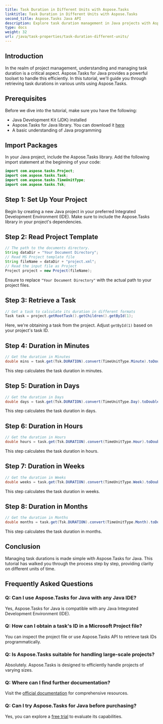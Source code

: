 ```yaml
---
title: Task Duration in Different Units with Aspose.Tasks
linktitle: Task Duration in Different Units with Aspose.Tasks
second_title: Aspose.Tasks Java API
description: Explore task duration management in Java projects with Aspose.Tasks. Accurately calculate and convert durations in minutes, days, hours, weeks, and months.
type: docs
weight: 32
url: /java/task-properties/task-duration-different-units/
---
```

## Introduction
In the realm of project management, understanding and managing task duration is a critical aspect. Aspose.Tasks for Java provides a powerful toolset to handle this efficiently. In this tutorial, we'll guide you through retrieving task durations in various units using Aspose.Tasks.
## Prerequisites
Before we dive into the tutorial, make sure you have the following:
- Java Development Kit (JDK) installed
- Aspose.Tasks for Java library. You can download it [here](https://releases.aspose.com/tasks/java/)
- A basic understanding of Java programming
## Import Packages
In your Java project, include the Aspose.Tasks library. Add the following import statement at the beginning of your code:
```java
import com.aspose.tasks.Project;
import com.aspose.tasks.Task;
import com.aspose.tasks.TimeUnitType;
import com.aspose.tasks.Tsk;
```
## Step 1: Set Up Your Project
Begin by creating a new Java project in your preferred Integrated Development Environment (IDE). Make sure to include the Aspose.Tasks library in your project's dependencies.
## Step 2: Read Project Template
```java
// The path to the documents directory.
String dataDir = "Your Document Directory";
// Read MS Project template file
String fileName = dataDir + "project.xml";
// Read the input file as Project
Project project = new Project(fileName);
```
Ensure to replace `"Your Document Directory"` with the actual path to your project files.
## Step 3: Retrieve a Task
```java
// Get a task to calculate its duration in different formats
Task task = project.getRootTask().getChildren().getById(1);
```
Here, we're obtaining a task from the project. Adjust `getById(1)` based on your project's task ID.
## Step 4: Duration in Minutes
```java
// Get the duration in Minutes
double mins = task.get(Tsk.DURATION).convert(TimeUnitType.Minute).toDouble();
```
This step calculates the task duration in minutes.
## Step 5: Duration in Days
```java
// Get the duration in Days
double days = task.get(Tsk.DURATION).convert(TimeUnitType.Day).toDouble();
```
This step calculates the task duration in days.
## Step 6: Duration in Hours
```java
// Get the duration in Hours
double hours = task.get(Tsk.DURATION).convert(TimeUnitType.Hour).toDouble();
```
This step calculates the task duration in hours.
## Step 7: Duration in Weeks
```java
// Get the duration in Weeks
double weeks = task.get(Tsk.DURATION).convert(TimeUnitType.Week).toDouble();
```
This step calculates the task duration in weeks.
## Step 8: Duration in Months
```java
// Get the duration in Months
double months = task.get(Tsk.DURATION).convert(TimeUnitType.Month).toDouble();
```
This step calculates the task duration in months.
## Conclusion
Managing task durations is made simple with Aspose.Tasks for Java. This tutorial has walked you through the process step by step, providing clarity on different units of time.
## Frequently Asked Questions
### Q: Can I use Aspose.Tasks for Java with any Java IDE?
Yes, Aspose.Tasks for Java is compatible with any Java Integrated Development Environment (IDE).
### Q: How can I obtain a task's ID in a Microsoft Project file?
You can inspect the project file or use Aspose.Tasks API to retrieve task IDs programmatically.
### Q: Is Aspose.Tasks suitable for handling large-scale projects?
Absolutely. Aspose.Tasks is designed to efficiently handle projects of varying sizes.
### Q: Where can I find further documentation?
Visit the [official documentation](https://reference.aspose.com/tasks/java/) for comprehensive resources.
### Q: Can I try Aspose.Tasks for Java before purchasing?
Yes, you can explore a [free trial](https://releases.aspose.com/) to evaluate its capabilities.
